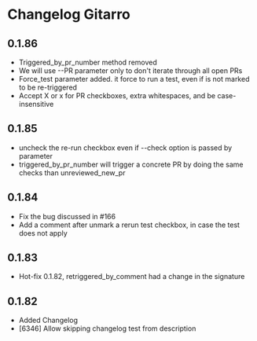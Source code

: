 # Changelog Gitarro

## 0.1.86

- Triggered_by_pr_number method removed
- We will use --PR parameter only to don't iterate through all open PRs
- Force_test parameter added. it force to run a test, even if is not marked to be re-triggered
- Accept X or x for PR checkboxes, extra whitespaces, and be case-insensitive

## 0.1.85

- uncheck the re-run checkbox even if --check option is passed by parameter
- triggered_by_pr_number will trigger a concrete PR by doing the same checks than unreviewed_new_pr

## 0.1.84

- Fix the bug discussed in #166
- Add a comment after unmark a rerun test checkbox, in case the test does not apply

## 0.1.83

- Hot-fix 0.1.82, retriggered_by_comment had a change in the signature

## 0.1.82

- Added Changelog
- [6346] Allow skipping changelog test from description
